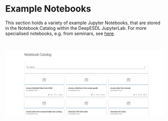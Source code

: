 # Example Notebooks

This section holds a variety of example Jupyter Notebooks, that are stored in the Notebook Catalog within the DeepESDL 
JupyterLab. For more specialised notebooks, e.g. from seminars, see [here](https://github.com/deepesdl/deepesdl-doc/tree/main/notebooks).

<br>

![jupyterlab_notebook_catalog.png](../img/jupyterlab_notebook_catalog.png)
